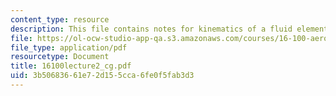 ```yaml
---
content_type: resource
description: This file contains notes for kinematics of a fluid element.
file: https://ol-ocw-studio-app-qa.s3.amazonaws.com/courses/16-100-aerodynamics-fall-2005/3b50683661e72d155cca6fe0f5fab3d3_16100lecture2_cg.pdf
file_type: application/pdf
resourcetype: Document
title: 16100lecture2_cg.pdf
uid: 3b506836-61e7-2d15-5cca-6fe0f5fab3d3
---
```

